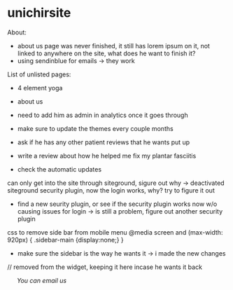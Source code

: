 # unichirsite


About:
- about us page was never finished, it still has lorem ipsum on it, not linked to anywhere on the site, what does he want to finish it?
- using sendinblue for emails -> they work

List of unlisted pages:
- 4 element yoga
- about us
- need to add him as admin in analytics once it goes through


- make sure to update the themes every couple months
- ask if he has any other patient reviews that he wants put up
- write a review about  how he helped me fix my plantar fasciitis 

- check the automatic updates

can only get into the site through siteground, sigure out why -> deactivated siteground security plugin, now the login works, why? try to figure it out
- find a new seurity plugin, or see if the security plugin works now w/o causing issues for login -> is still a problem, figure out another security plugin

css to remove side bar from mobile menu
@media screen and (max-width: 920px)
{
	.sidebar-main {display:none;}
}



- make sure the sidebar is the way he wants it -> i made the new changes

// removed from the widget, keeping it here incase he wants it back

   <label style="background: url(/wp-content/themes/medica-parent/images/icons/icon_mail_small.png) 0 2px no-repeat; padding-left: 22px; margin-right: 3px; font-style: italic;">You can email us</label>
